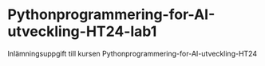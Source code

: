 # Pythonprogrammering-for-AI-utveckling-HT24-lab1
Inlämningsuppgift till kursen Pythonprogrammering-for-AI-utveckling-HT24
